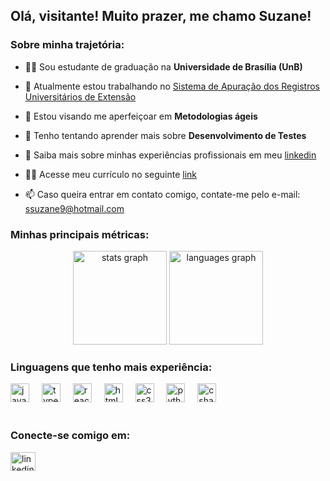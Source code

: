 <h2 align="left">Olá, visitante! Muito prazer, me chamo Suzane! </h2>

###

<h3 align="left">Sobre minha trajetória:</h3>

- 👩‍🎓 Sou estudante de graduação na **Universidade de Brasília (UnB)**

- 🔭 Atualmente estou trabalhando no [Sistema de Apuração dos Registros Universitários de Extensão](https://sarue-unb.github.io/sarue-web-sigaa/sobre)

- 🌱 Estou visando me aperfeiçoar em **Metodologias ágeis**
  
- 📑 Tenho tentando aprender mais sobre **Desenvolvimento de Testes**

- 📄 Saiba mais sobre minhas experiências profissionais em meu [linkedin](https://www.linkedin.com/in/suzane-duarte/)

- 👩‍💻 Acesse meu currículo no seguinte [link](https://www.canva.com/design/DAEZVaFSJfk/FpGlmb0YSyyQnkRGIZi5FA/view?utm_content=DAEZVaFSJfk&utm_campaign=designshare&utm_medium=link&utm_source=publishsharelink)

- 📫 Caso queira entrar em contato comigo, contate-me pelo e-mail: ssuzane9@hotmail.com

<h3 align="left">Minhas principais métricas:</h3>

<div align="center">
  <img src="https://github-readme-stats.vercel.app/api?username=maurodesouza&hide_title=false&hide_rank=false&show_icons=true&include_all_commits=true&count_private=true&disable_animations=false&theme=dracula&locale=en&hide_border=false" height="150" alt="stats graph"  />
  <img src="https://github-readme-stats.vercel.app/api/top-langs?username=maurodesouza&locale=en&hide_title=false&layout=compact&card_width=320&langs_count=5&theme=dracula&hide_border=false" height="150" alt="languages graph"  />
</div>

<h3 align="left">Linguagens que tenho mais experiência:</h3>

<div align="left">
  <img src="https://cdn.jsdelivr.net/gh/devicons/devicon/icons/javascript/javascript-original.svg" height="30" alt="javascript logo"  />
  <img width="12" />
  <img src="https://cdn.jsdelivr.net/gh/devicons/devicon/icons/typescript/typescript-original.svg" height="30" alt="typescript logo"  />
  <img width="12" />
  <img src="https://cdn.jsdelivr.net/gh/devicons/devicon/icons/react/react-original.svg" height="30" alt="react logo"  />
  <img width="12" />
  <img src="https://cdn.jsdelivr.net/gh/devicons/devicon/icons/html5/html5-original.svg" height="30" alt="html5 logo"  />
  <img width="12" />
  <img src="https://cdn.jsdelivr.net/gh/devicons/devicon/icons/css3/css3-original.svg" height="30" alt="css3 logo"  />
  <img width="12" />
  <img src="https://cdn.jsdelivr.net/gh/devicons/devicon/icons/python/python-original.svg" height="30" alt="python logo"  />
  <img width="12" />
  <img src="https://cdn.jsdelivr.net/gh/devicons/devicon/icons/csharp/csharp-original.svg" height="30" alt="csharp logo"  />
</div>
<br clear="both">

<h3 align="left">Conecte-se comigo em:</h3>
<p align="left">
<a href="https://linkedin.com/in/linkedin.com/in/suzane-duarte/" target="blank"><img align="center" src="https://raw.githubusercontent.com/rahuldkjain/github-profile-readme-generator/master/src/images/icons/Social/linked-in-alt.svg" alt="linkedin.com/in/suzane-duarte/" height="30" width="40" /></a>
</p>
